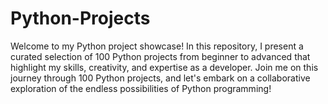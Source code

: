 # Python-Projects
Welcome to my Python project showcase! In this repository, I present a curated selection of 100 Python projects from beginner to advanced that highlight my skills, creativity, and expertise as a developer. Join me on this journey through 100 Python projects, and let's embark on a collaborative exploration of the endless possibilities of Python programming!
